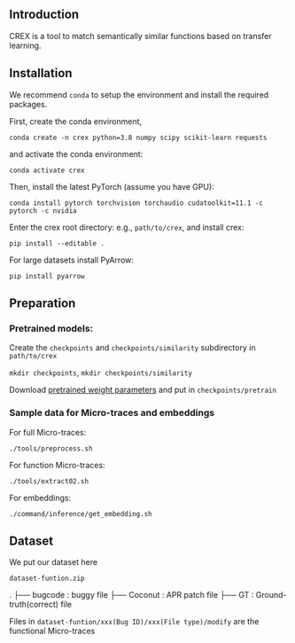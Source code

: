 ## Introduction
CREX is a tool to match semantically similar functions based on transfer learning. 

## Installation
We recommend `conda` to setup the environment and install the required packages.

First, create the conda environment,

`conda create -n crex python=3.8 numpy scipy scikit-learn requests`

and activate the conda environment:

`conda activate crex`

Then, install the latest PyTorch (assume you have GPU):

`conda install pytorch torchvision torchaudio cudatoolkit=11.1 -c pytorch -c nvidia`

Enter the crex root directory: e.g., `path/to/crex`, and install crex:

`pip install --editable .`

For large datasets install PyArrow: 

`pip install pyarrow`


## Preparation

### Pretrained models:

Create the `checkpoints` and `checkpoints/similarity` subdirectory in `path/to/crex`

`mkdir checkpoints`, `mkdir checkpoints/similarity`

Download [pretrained weight parameters](https://drive.google.com/file/d/1xNcW8r01_J2OTZFh1B0eOG5ikj73zhwe/view?usp=sharing) and put in `checkpoints/pretrain`

### Sample data for Micro-traces and embeddings

For full Micro-traces:

`./tools/preprocess.sh`

For function Micro-traces:

`./tools/extract02.sh`

For embeddings:

`./command/inference/get_embedding.sh`


## Dataset

We put our dataset here

`dataset-funtion.zip`

.
├── bugcode          : buggy file
├── Coconut          : APR patch file
├── GT                   : Ground-truth(correct) file


Files in `dataset-funtion/xxx(Bug ID)/xxx(File type)/modify` are the functional Micro-traces


